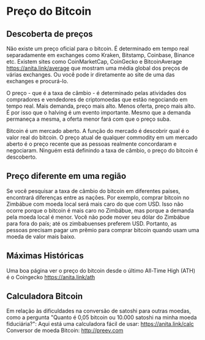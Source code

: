 # Preço do Bitcoin

## Descoberta de preços
Não existe um preço oficial para o bitcoin. É determinado em tempo real separadamente em exchanges como Kraken, Bitstamp, Coinbase, Binance etc. Existem sites como CoinMarketCap, CoinGecko e BitcoinAverage https://anita.link/average que mostram uma média global dos preços de várias exchanges. Ou você pode ir diretamente ao site de uma das exchanges e procurá-lo.

O preço - que é a taxa de câmbio - é determinado pelas atividades dos compradores e vendedores de criptomoedas que estão negociando em tempo real. Mais demanda, preço mais alto. Menos oferta, preço mais alto. É por isso que o halving é um evento importante. Mesmo que a demanda permaneça a mesma, a oferta menor fará com que o preço suba.

Bitcoin é um mercado aberto. A função do mercado é descobrir qual é o valor real do bitcoin. O preço atual de qualquer commodity em um mercado aberto é o preço recente que as pessoas realmente concordaram e negociaram. Ninguém está definindo a taxa de câmbio, o preço do bitcoin é descoberto.

## Preço diferente em uma região
Se você pesquisar a taxa de câmbio do bitcoin em diferentes países, encontrará diferenças entre as nações. Por exemplo, comprar bitcoin no Zimbábue com moeda local será mais caro do que com USD. Isso não ocorre porque o bitcoin é mais caro no Zimbábue, mas porque a demanda pela moeda local é menor. Você não pode mover seu dólar do Zimbábue para fora do país; até os zimbabuenses preferem USD. Portanto, as pessoas precisam pagar um prêmio para comprar bitcoin quando usam uma moeda de valor mais baixo.

## Máximas Históricas
Uma boa página ver o preço do bitcoin desde o último All-Time High (ATH) é o Coingecko https://anita.link/ath

## Calculadora Bitcoin
Em relação às dificuldades na conversão de satoshi para outras moedas, como a pergunta "Quanto é 0,05 bitcoin ou 10.000 satoshi na minha moeda fiduciária?":
Aqui está uma calculadora fácil de usar: https://anita.link/calc
Conversor de moeda Bitcoin: http://preev.com
